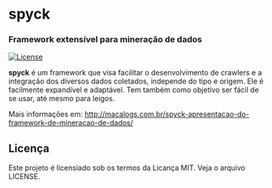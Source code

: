 # spyck
### Framework extensível para mineração de dados

[![License](https://img.shields.io/badge/license-MIT-green.svg?style=flat)](https://github.com/zetaresearch/spyck/blob/master/LICENSE)

**spyck** é um framework que visa facilitar o desenvolvimento de crawlers e a integração dos diversos dados coletados, independe do tipo e origem. Ele é facilmente expandível e adaptável. Tem também como objetivo ser fácil de se usar, até mesmo para leigos.

Mais informações em: http://macalogs.com.br/spyck-apresentacao-do-framework-de-mineracao-de-dados/

## Licença
Este projeto é licensiado sob os termos da Licança MIT. Veja o arquivo LICENSE.